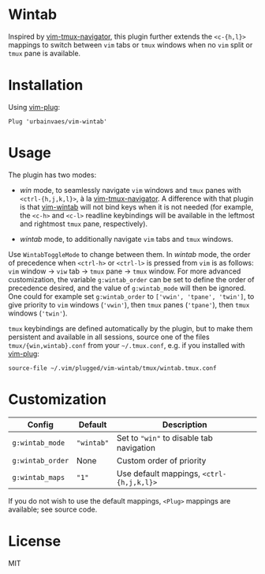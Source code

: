 # Wintab

Inspired by [vim-tmux-navigator](https://github.com/christoomey/vim-tmux-navigator),
this plugin further extends the `<c-{h,l}>` mappings to switch between `vim` tabs or `tmux` windows when no `vim` split or `tmux` pane is available.

# Installation

Using [vim-plug](https://github.com/junegunn/vim-plug):

```vim
Plug 'urbainvaes/vim-wintab'
```
# Usage

The plugin has two modes:

- *win* mode, to seamlessly navigate `vim` windows and `tmux` panes with `<ctrl-{h,j,k,l}>`, à la [vim-tmux-navigator](https://github.com/christoomey/vim-tmux-navigator).
A difference with that plugin is that [vim-wintab](https://github.com/urbainvaes/vim-wintab) will not bind keys when it is not needed
(for example, the `<c-h>` and `<c-l>` readline keybindings will be available in the leftmost and rightmost `tmux` pane, respectively).

- *wintab* mode, to additionally navigate `vim` tabs and `tmux` windows.

Use `WintabToggleMode` to change between them.
In *wintab* mode,
the order of precedence when `<ctrl-h>` or `<ctrl-l>` is pressed from `vim` is as follows: `vim` window → `viw` tab → `tmux` pane → `tmux` window.
For more advanced customization,
the variable `g:wintab_order` can be set to define the order of precedence desired,
and the value of `g:wintab_mode` will then be ignored.
One could for example set `g:wintab_order` to `['vwin', 'tpane', 'twin']`,
to give priority to `vim` windows (`'vwin'`), then `tmux` panes (`'tpane'`), then `tmux` windows (`'twin'`).

`tmux` keybindings are defined automatically by the plugin, 
but to make them persistent and available in all sessions,
source one of the files `tmux/{win,wintab}.conf` from your `~/.tmux.conf`,
e.g. if you installed with [vim-plug](https://github.com/junegunn/vim-plug):

```tmux
source-file ~/.vim/plugged/vim-wintab/tmux/wintab.tmux.conf
```

# Customization

| Config           | Default    | Description                              |
| ------           | -------    | -----------                              |
| `g:wintab_mode`  | `"wintab"` | Set to `"win"` to disable tab navigation |
| `g:wintab_order` | None       | Custom order of priority                 |
| `g:wintab_maps`  | `"1"`      | Use default mappings, `<ctrl-{h,j,k,l}>` |

If you do not wish to use the default mappings,
`<Plug>` mappings are available; see source code.

# License

MIT
